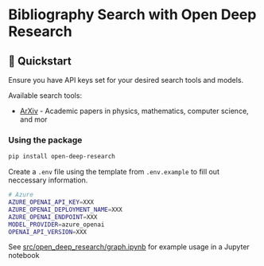 # Bibliography Search with Open Deep Research

## 🚀 Quickstart

Ensure you have API keys set for your desired search tools and models.

Available search tools:

* [ArXiv](https://arxiv.org/) - Academic papers in physics, mathematics, computer science, and mor

### Using the package

```bash
pip install open-deep-research
```

Create a `.env` file using the template from `.env.example` to fill out neccessary information.

```bash
# Azure
AZURE_OPENAI_API_KEY=XXX
AZURE_OPENAI_DEPLOYMENT_NAME=XXX
AZURE_OPENAI_ENDPOINT=XXX
MODEL_PROVIDER=azure_openai
OPENAI_API_VERSION=XXX
```

See [src/open_deep_research/graph.ipynb](src/open_deep_research/graph.ipynb) for example usage in a Jupyter notebook
